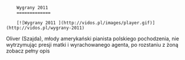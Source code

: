 
        Wygrany 2011 
        =============
        
        [![Wygrany 2011 ](http://vidos.pl/images/player.gif)](http://vidos.pl/wygrany-2011)
        
        
 Oliver (Szajda), młody amerykański pianista polskiego pochodzenia, nie wytrzymując presji matki i wyrachowanego agenta, po rozstaniu z żoną zobacz pełny opis
    